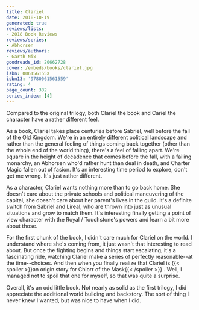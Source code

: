 ```yaml
---
title: Clariel
date: 2018-10-19
generated: true
reviews/lists:
- 2018 Book Reviews
reviews/series:
- Abhorsen
reviews/authors:
- Garth Nix
goodreads_id: 20662728
cover: /embeds/books/clariel.jpg
isbn: 006156155X
isbn13: '9780061561559'
rating: 4
page_count: 382
series_index: [4]
---
```

Compared to the original trilogy, both Clariel the book and Cariel the character have a rather different feel.  

As a book, Clariel takes place centuries before Sabriel, well before the fall of the Old Kingdom. We're in an entirely different political landscape and rather than the general feeling of things coming back together (other than the whole end of the world thing), there's a feel of falling apart. We're square in the height of decadence that comes before the fall, with a failing monarchy, an Abhorsen who'd rather hunt than deal in death, and Charter Magic fallen out of fasion. It's an interesting time period to explore, don't get me wrong. It's just rather different.  

<!--more-->

As a character, Clariel wants nothing more than to go back home. She doesn't care about the private schools and political maneuvering of the capital, she doesn't care about her parent's lives in the guild. It's a definite switch from Sabriel and Lireal, who are thrown into just as unusual situations and grow to match them. It's interesting finally getting a point of view character with the Royal / Touchstone's powers and learn a bit more about those.  

For the first chunk of the book, I didn't care much for Clariel on the world. I understand where she's coming from, it just wasn't that interesting to read about. But once the fighting begins and things start escalating, it's a fascinating ride, watching Clariel make a series of perfectly reasonable--at the time--choices. And then when you finally realize that Clariel is  {{< spoiler >}}an origin story for Chlorr of the Mask{{< /spoiler >}}  . Well, I managed not to spoil that one for myself, so that was quite a surprise.  

Overall, it's an odd little book. Not nearly as solid as the first trilogy, I did appreciate the additional world building and backstory. The sort of thing I never knew I wanted, but was nice to have when I did.